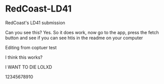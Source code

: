 # RedCoast-LD41
RedCoast's LD41 submission


Can you see this?
Yes.
So it does work, now go to the app, press the fetch button and see if you can see htis in the readme on your computer

Editing from coptuer test

I think this works?

I WANT TO DIE LOLXD






12345678910
